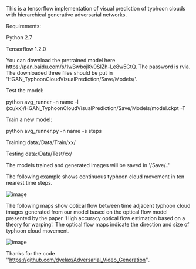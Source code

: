 This is a tensorflow implementation of visual prediction of typhoon clouds with hierarchical generative adversarial networks.


Requirements:

Python 2.7

Tensorflow 1.2.0


You can download the pretrained model here https://pan.baidu.com/s/1wBwbojKv0SIZh-Le8w5CtQ. The password is rvia.
The downloaded three files should be put in 'HGAN_TyphoonCloudVisualPrediction/Save/Models/'.

Test the model:

python avg_runner -n name -l (xx/xx)/HGAN_TyphoonCloudVisualPrediction/Save/Models/model.ckpt -T


Train a new model:

python avg_runner.py -n name -s steps


Training data:/Data/Train/xx/

Testing data:/Data/Test/xx/

The models trained and generated images will be saved in '/Save/..'


The following example shows continuous typhoon cloud movement in ten nearest time steps. 

![image]( https://github.com/lihuiupc/HGAN_TyphoonCloudVisualPrediction/blob/master/generated_1second.gif)

The following maps show optical flow between time adjacent typhoon cloud images generated from our model based on the optical flow model presented by the paper 'High accuracy optical flow estimation based on a theory for warping'. The optical flow maps indicate the direction and size of typhoon cloud movement.

![image]( https://github.com/lihuiupc/HGAN_TyphoonCloudVisualPrediction/blob/master/flow_1s.gif)

Thanks for the code ''https://github.com/dyelax/Adversarial_Video_Generation''.
